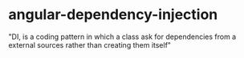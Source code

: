 # angular-dependency-injection


"DI, is a coding pattern in which a class ask for dependencies from a external sources rather than creating them itself"


